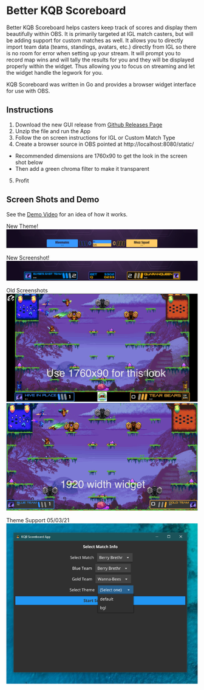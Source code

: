 # Better KQB Scoreboard

Better KQB Scoreboard helps casters keep track of scores and display them beautifully within OBS. It is primarily targeted at IGL match casters, but will be adding support for custom matches as well. It allows you to directly import team data (teams, standings, avatars, etc.) directly from IGL so there is no room for error when setting up your stream. It will prompt you to record map wins and will tally the results for you and they will be displayed properly within the widget. Thus allowing you to focus on streaming and let the widget handle the legwork for you. 

KQB Scoreboard was written in Go and provides a browser widget interface for use with OBS. 

## Instructions
1. Download the new GUI release from [Github Releases Page](https://github.com/achhabra2/kqb-scoreboard/releases)
2. Unzip the file and run the App
3. Follow the on screen instructions for IGL or Custom Match Type
4. Create a browser source in OBS pointed at http://localhost:8080/static/
* Recommended dimensions are 1760x90 to get the look in the screen shot below
* Then add a green chroma filter to make it transparent
5. Profit


## Screen Shots and Demo
See the [Demo Video](https://www.youtube.com/watch?v=ZEOmpLE7CRs) for an idea of how it works. 

New Theme!
![Screen Shot 4](/screenshots/scoreboard-ss-4.png)

New Screenshot!
![Screen Shot 3](/screenshots/scoreboard-ss-3.png)

Old Screenshots
![Screen Shot 1](/screenshots/scoreboard-ss-1.png)
![Screen Shot 2](/screenshots/scoreboard-ss-2.png)

Theme Support 05/03/21
![Theme Support](/screenshots/theme-support.png)
